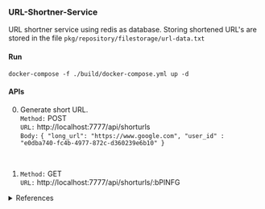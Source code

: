 ### URL-Shortner-Service
URL shortner service using redis as database. Storing shortened URL's are stored in the file `pkg/repository/filestorage/url-data.txt`

#### Run
`docker-compose -f ./build/docker-compose.yml up -d`

#### APIs
 
0. Generate short URL.<br/>
   `Method:` POST <br/>
   `URL:` http://localhost:7777/api/shorturls <br/>
   `Body:` ```{
   "long_url": "https://www.google.com",
   "user_id" : "e0dba740-fc4b-4977-872c-d360239e6b10"
   }``` <br/>
<br/>

1. `Method:` GET <br/>
   `URL:` http://localhost:7777/api/shorturls/:bPlNFG <br/>

<details>
<summary>References </summary>
    A. https://github.com/bxcodec/go-clean-arch <br/>
    B. https://www.eddywm.com/
</details>